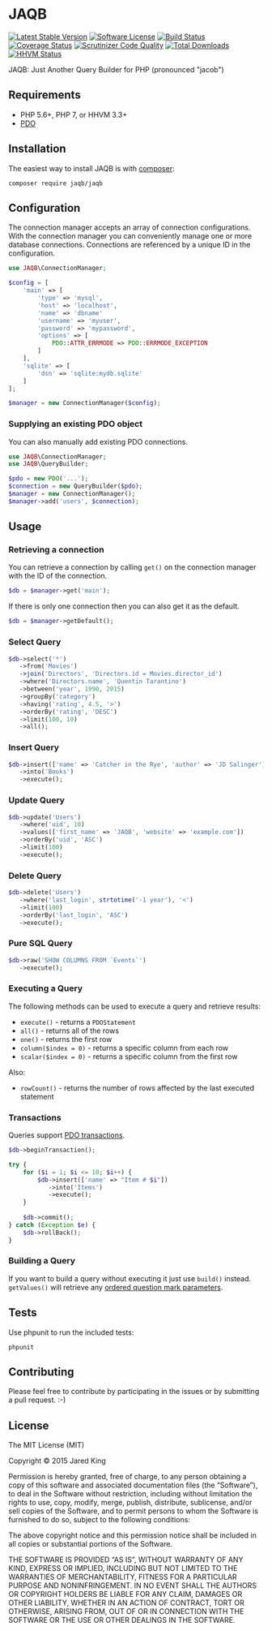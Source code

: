 JAQB
====

[![Latest Stable Version](https://poser.pugx.org/jaqb/jaqb/v/stable.svg?style=flat)](https://packagist.org/packages/jaqb/jaqb)
[![Software License](https://img.shields.io/badge/license-MIT-brightgreen.svg?style=flat)](LICENSE)
[![Build Status](https://travis-ci.org/jaredtking/jaqb.svg?branch=master&style=flat)](https://travis-ci.org/jaredtking/jaqb)
[![Coverage Status](https://coveralls.io/repos/jaredtking/jaqb/badge.svg?style=flat)](https://coveralls.io/r/jaredtking/jaqb)
[![Scrutinizer Code Quality](https://scrutinizer-ci.com/g/jaredtking/jaqb/badges/quality-score.png?b=master)](https://scrutinizer-ci.com/g/jaredtking/jaqb/?branch=master)
[![Total Downloads](https://poser.pugx.org/jaqb/jaqb/downloads.svg?style=flat)](https://packagist.org/packages/jaqb/jaqb)
[![HHVM Status](http://hhvm.h4cc.de/badge/jaqb/jaqb.svg?style=flat)](http://hhvm.h4cc.de/package/jaqb/jaqb)

JAQB: Just Another Query Builder for PHP (pronounced "jacob")

## Requirements

- PHP 5.6+, PHP 7, or HHVM 3.3+
- [PDO](http://php.net/pdo)

## Installation

The easiest way to install JAQB is with [composer](http://getcomposer.org):

```
composer require jaqb/jaqb
```

## Configuration

The connection manager accepts an array of connection configurations. With the connection manager you can conveniently manage one or more database connections. Connections are referenced by a unique ID in the configuration.

```php
use JAQB\ConnectionManager;

$config = [
    'main' => [
        'type' => 'mysql',
        'host' => 'localhost',
        'name' => 'dbname'
        'username' => 'myuser',
        'password' => 'mypassword',
        'options' => [
            PDO::ATTR_ERRMODE => PDO::ERRMODE_EXCEPTION
        ]
    ],
    'sqlite' => [
        'dsn' => 'sqlite:mydb.sqlite'
    ]
];

$manager = new ConnectionManager($config);
```

### Supplying an existing PDO object

You can also manually add existing PDO connections.
 
```php
use JAQB\ConnectionManager;
use JAQB\QueryBuilder;

$pdo = new PDO('...');
$connection = new QueryBuilder($pdo);
$manager = new ConnectionManager();
$manager->add('users', $connection); 
```

## Usage

### Retrieving a connection

You can retrieve a connection by calling `get()` on the connection manager with the ID of the connection.

```php
$db = $manager->get('main');
```

If there is only one connection then you can also get it as the default.

```php
$db = $manager->getDefault();
```

### Select Query

```php
$db->select('*')
   ->from('Movies')
   ->join('Directors', 'Directors.id = Movies.director_id')
   ->where('Directors.name', 'Quentin Tarantino')
   ->between('year', 1990, 2015)
   ->groupBy('category')
   ->having('rating', 4.5, '>')
   ->orderBy('rating', 'DESC')
   ->limit(100, 10)
   ->all();
```

### Insert Query

```php
$db->insert(['name' => 'Catcher in the Rye', 'author' => 'JD Salinger'])
   ->into('Books')
   ->execute();
```

### Update Query

```php
$db->update('Users')
   ->where('uid', 10)
   ->values(['first_name' => 'JAQB', 'website' => 'example.com'])
   ->orderBy('uid', 'ASC')
   ->limit(100)
   ->execute();
```

### Delete Query

```php
$db->delete('Users')
   ->where('last_login', strtotime('-1 year'), '<')
   ->limit(100)
   ->orderBy('last_login', 'ASC')
   ->execute();
```

### Pure SQL Query

```php
$db->raw('SHOW COLUMNS FROM `Events`')
   ->execute();
```

### Executing a Query
The following methods can be used to execute a query and retrieve results:
- `execute()` - returns a `PDOStatement`
- `all()` - returns all of the rows
- `one()` - returns the first row
- `column($index = 0)` - returns a specific column from each row
- `scalar($index = 0)` - returns a specific column from the first row

Also:
- `rowCount()` - returns the number of rows affected by the last executed statement

### Transactions

Queries support [PDO transactions](http://php.net/manual/en/pdo.transactions.php).

```php
$db->beginTransaction();

try {
    for ($i = 1; $i <= 10; $i++) {
        $db->insert(['name' => "Item # $i"])
           ->into('Items')
           ->execute();
    }
    
    $db->commit();
} catch (Exception $e) {
    $db->rollBack();
}
```

### Building a Query

If you want to build a query without executing it just use `build()` instead. `getValues()` will retrieve any [ordered question mark parameters](http://php.net/manual/en/pdo.prepare.php).

## Tests

Use phpunit to run the included tests:

```
phpunit
```

## Contributing

Please feel free to contribute by participating in the issues or by submitting a pull request. :-)

## License

The MIT License (MIT)

Copyright © 2015 Jared King

Permission is hereby granted, free of charge, to any person obtaining a copy of this software and associated documentation files (the “Software”), to deal in the Software without restriction, including without limitation the rights to use, copy, modify, merge, publish, distribute, sublicense, and/or sell copies of the Software, and to permit persons to whom the Software is furnished to do so, subject to the following conditions:

The above copyright notice and this permission notice shall be included in all copies or substantial portions of the Software.

THE SOFTWARE IS PROVIDED “AS IS”, WITHOUT WARRANTY OF ANY KIND, EXPRESS OR IMPLIED, INCLUDING BUT NOT LIMITED TO THE WARRANTIES OF MERCHANTABILITY, FITNESS FOR A PARTICULAR PURPOSE AND NONINFRINGEMENT. IN NO EVENT SHALL THE AUTHORS OR COPYRIGHT HOLDERS BE LIABLE FOR ANY CLAIM, DAMAGES OR OTHER LIABILITY, WHETHER IN AN ACTION OF CONTRACT, TORT OR OTHERWISE, ARISING FROM, OUT OF OR IN CONNECTION WITH THE SOFTWARE OR THE USE OR OTHER DEALINGS IN THE SOFTWARE.
